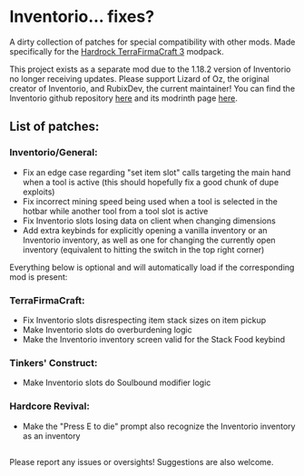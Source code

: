 # Inventorio... fixes?
A dirty collection of patches for special compatibility with other mods. Made specifically for the [Hardrock TerraFirmaCraft 3](https://www.curseforge.com/minecraft/modpacks/terrafirmacraft-hardrock) modpack.

This project exists as a separate mod due to the 1.18.2 version of Inventorio no longer receiving updates.
Please support Lizard of Oz, the original creator of Inventorio, and RubixDev, the current maintainer!
You can find the Inventorio github repository [here](https://github.com/RubixDev/Inventorio) and its modrinth page [here](https://modrinth.com/mod/inventorio).

## List of patches:
### Inventorio/General:
- Fix an edge case regarding "set item slot" calls targeting the main hand when a tool is active (this should hopefully fix a good chunk of dupe exploits)
- Fix incorrect mining speed being used when a tool is selected in the hotbar while another tool from a tool slot is active
- Fix Inventorio slots losing data on client when changing dimensions
- Add extra keybinds for explicitly opening a vanilla inventory or an Inventorio inventory, as well as one for changing the currently open inventory (equivalent to hitting the switch in the top right corner)

Everything below is optional and will automatically load if the corresponding mod is present:
### TerraFirmaCraft:
- Fix Inventorio slots disrespecting item stack sizes on item pickup
- Make Inventorio slots do overburdening logic
- Make the Inventorio inventory screen valid for the Stack Food keybind
### Tinkers' Construct:
- Make Inventorio slots do Soulbound modifier logic
### Hardcore Revival:
- Make the "Press E to die" prompt also recognize the Inventorio inventory as an inventory


##
Please report any issues or oversights! Suggestions are also welcome.
